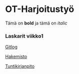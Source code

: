 # OT-Harjoitustyö


Tämä on **bold** ja tämä on *italic*


### Laskarit viikko1


[Gitlog](https://github.com/Mikxdi/OTharkkatyo19/blob/master/laskarit/viikko1/gitlog.txt)


[Hakemisto](https://github.com/Mikxdi/OTharkkatyo19/blob/master/laskarit/viikko1/komentorivi.txt)


[Tuntikirjanpito](https://github.com/Mikxdi/OTharkkatyo19/blob/master/documentation/Tuntikirjanpito.md)
